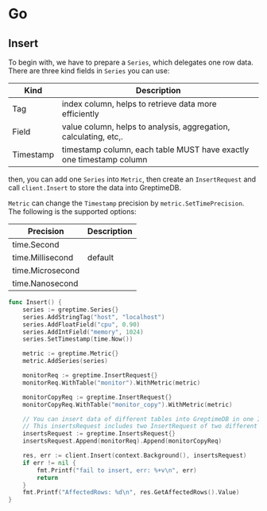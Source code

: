 # Go

## Insert

To begin with, we have to prepare a `Series`, which delegates one row data. There are three kind fields in `Series` you can use:

| Kind      | Description                                                         |
|-----------|---------------------------------------------------------------------|
| Tag       | index column, helps to retrieve data more efficiently               |
| Field     | value column, helps to analysis, aggregation, calculating, etc,.    |
| Timestamp | timestamp column, each table MUST have exactly one timestamp column |

then, you can add one `Series` into `Metric`, then create an `InsertRequest` and call `client.Insert` to store the data into GreptimeDB.

`Metric` can change the `Timestamp` precision by `metric.SetTimePrecision`. The following is the supported options:

| Precision        | Description |
|------------------|-------------|
| time.Second      |             |
| time.Millisecond | default     |
| time.Microsecond |             |
| time.Nanosecond  |             |

```go
func Insert() {
	series := greptime.Series{}
	series.AddStringTag("host", "localhost")
	series.AddFloatField("cpu", 0.90)
	series.AddIntField("memory", 1024)
	series.SetTimestamp(time.Now())

	metric := greptime.Metric{}
	metric.AddSeries(series)

	monitorReq := greptime.InsertRequest{}
	monitorReq.WithTable("monitor").WithMetric(metric)

	monitorCopyReq := greptime.InsertRequest{}
	monitorCopyReq.WithTable("monitor_copy").WithMetric(metric)

	// You can insert data of different tables into GreptimeDB in one InsertsRequest.
	// This insertsRequest includes two InsertRequest of two different tables
	insertsRequest := greptime.InsertsRequest{}
	insertsRequest.Append(monitorReq).Append(monitorCopyReq)

	res, err := client.Insert(context.Background(), insertsRequest)
	if err != nil {
		fmt.Printf("fail to insert, err: %+v\n", err)
		return
	}
	fmt.Printf("AffectedRows: %d\n", res.GetAffectedRows().Value)
}
```
<!-- TODO: DELETE -->
